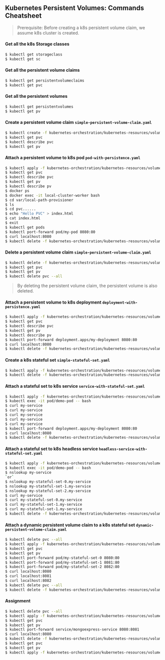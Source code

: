 ## Kubernetes Persistent Volumes: Commands Cheatsheet

> Prerequisite: Before creating a k8s persistent volume claim, we assume k8s cluster is created.

#### Get all the k8s Storage classes
```bash
$ kubectl get storageclass
$ kubectl get sc
```

#### Get all the persistent volume claims
```bash
$ kubectl get persistentvolumeclaims
$ kubectl get pvc
```

#### Get all the persistent volumes
```bash
$ kubectl get persistentvolumes
$ kubectl get pv
```

#### Create a persistent volume claim `simple-persistent-volume-claim.yaml`
```bash
$ kubectl create -f kubernetes-orchestration/kubernetes-resources/volume/simple-persistent-volume-claim.yaml
$ kubectl get pvc
$ kubectl describe pvc
$ kubectl get pv
```

#### Attach a persistent volume to k8s pod `pod-with-persistence.yaml`
```bash
$ kubectl apply -f kubernetes-orchestration/kubernetes-resources/volume/pod-with-persistence.yaml
$ kubectl get pvc
$ kubectl describe pvc
$ kubectl get pv
$ kubectl describe pv
$ docker ps
$ docker exec -it local-cluster-worker bash
$ cd var/local-path-provisioner
$ ls
$ cd pvc......
$ echo "Hello PVC" > index.html
$ cat index.html
$ exit
$ kubectl get pods
$ kubectl port-forward pod/my-pod 8080:80
$ curl localhost:8080
$ kubectl delete -f kubernetes-orchestration/kubernetes-resources/volume/pod-with-persistence.yaml
```

#### Delete a persistent volume claim `simple-persistent-volume-claim.yaml`
```bash
$ kubectl delete -f kubernetes-orchestration/kubernetes-resources/volume/simple-persistent-volume-claim.yaml
$ kubectl get pvc
$ kubectl get pv
$ kubectl delete pvc --all
```
> By deleting the persistent volume claim, the persistent volume is also deleted.

#### Attach a persistent volume to k8s deployment `deployment-with-persistence.yaml`
```bash
$ kubectl apply -f kubernetes-orchestration/kubernetes-resources/volume/deployment-with-persistence.yaml
$ kubectl get pvc
$ kubectl describe pvc
$ kubectl get pv
$ kubectl describe pv
$ kubectl port-forward deployment.apps/my-deployment 8080:80
$ curl localhost:8080
$ kubectl delete -f kubernetes-orchestration/kubernetes-resources/volume/deployment-with-persistence.yaml
```

#### Create a k8s stateful set `simple-stateful-set.yaml`
```bash
$ kubectl apply -f kubernetes-orchestration/kubernetes-resources/volume/simple-stateful-set.yaml
$ kubectl delete -f kubernetes-orchestration/kubernetes-resources/volume/simple-stateful-set.yaml
```

#### Attach a stateful set to k8s service `service-with-stateful-set.yaml`
```bash
$ kubectl apply -f kubernetes-orchestration/kubernetes-resources/volume/service-with-stateful-set.yaml
$ kubectl exec -it pod/demo-pod -- bash
$ curl my-service
$ curl my-service
$ curl my-service
$ curl my-service
$ curl my-service
$ kubectl port-forward deployment.apps/my-deployment 8080:80
$ curl localhost:8080
$ kubectl delete -f kubernetes-orchestration/kubernetes-resources/volume/service-with-stateful-set.yaml
```

#### Attach a stateful set to k8s headless service `headless-service-with-stateful-set.yaml`
```bash
$ kubectl apply -f kubernetes-orchestration/kubernetes-resources/volume/headless-service-with-stateful-set.yaml
$ kubectl exec -it pod/demo-pod -- bash
$ nslookup my-service
`or`
$ nslookup my-stateful-set-0.my-service
$ nslookup my-stateful-set-1.my-service
$ nslookup my-stateful-set-2.my-service
$ curl my-service
$ curl my-stateful-set-0.my-service
$ curl my-stateful-set-1.my-service
$ curl my-stateful-set-1.my-service
$ kubectl delete -f kubernetes-orchestration/kubernetes-resources/volume/headless-service-with-stateful-set.yaml
```

#### Attach a dynamic persistent volume claim to a k8s stateful set `dynamic-persistent-volume-claim.yaml`
```bash
$ kubectl delete pvc --all
$ kubectl apply -f kubernetes-orchestration/kubernetes-resources/volume/dynamic-persistent-volume-claim.yaml
$ kubectl get pvc
$ kubectl get pv
$ kubectl port-forward pod/my-stateful-set-0 8080:80
$ kubectl port-forward pod/my-stateful-set-1 8081:80
$ kubectl port-forward pod/my-stateful-set-2 8082:80
$ curl localhost:8080
$ curl localhost:8081
$ curl localhost:8082
$ kubectl delete pvc --all
$ kubectl delete -f kubernetes-orchestration/kubernetes-resources/volume/dynamic-persistent-volume-claim.yaml
```

#### Assignment
```bash
$ kubectl delete pvc --all
$ kubectl apply -f kubernetes-orchestration/kubernetes-resources/volume/solution/.
$ kubectl get pvc
$ kubectl get pv
$ kubectl port-forward service/mongoexpress-service 8080:8081
$ curl localhost:8080
$ kubectl delete -f kubernetes-orchestration/kubernetes-resources/volume/solution/.
$ kubectl get pvc
$ kubectl get pv
$ kubectl apply -f kubernetes-orchestration/kubernetes-resources/volume/solution/.
```